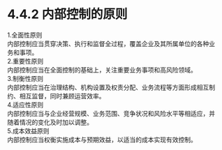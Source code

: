 # 4.4.2 内部控制的原则

1.全面性原则<br />
    内部控制应当贯穿决策、执行和监督全过程，覆盖企业及其所属单位的各种业<br />
    务和事项。<br />
    2.重要性原则<br />
    内部控制应当在全面控制的基础上，关注重要业务事项和高风险领域。<br />
    3.制衡性原则<br />
    内部控制应当在治理结构、机构设置及权责分配、业务流程等方面形成相互制<br />
    约、相互监督，同时兼顾运营效率。<br />
    4.适应性原则<br />
    内部控制应当与企业经营规模、业务范围、竞争状况和风险水平等相适应，并<br />
    随着情况的变化及时加以调整。<br />
    5.成本效益原则<br />
  内部控制应当权衡实施成本与预期效益，以适当的成本实现有效控制。